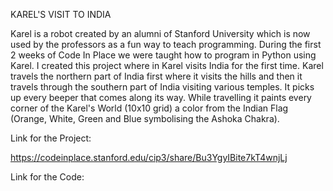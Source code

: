 KAREL'S VISIT TO INDIA

Karel is a robot created by an alumni of Stanford University which is now used by the professors as a fun way to teach programming. During the first 2 weeks of Code In Place we were taught how to program in Python using Karel. I created this project where in Karel visits India for the first time. Karel travels the northern part of India first where it visits the hills and then it travels through the southern part of India visiting various temples. It picks up every beeper that comes along its way. While travelling it paints every corner of the Karel's World (10x10 grid) a color from the Indian Flag (Orange, White, Green and Blue symbolising the Ashoka Chakra).

Link for the Project:

https://codeinplace.stanford.edu/cip3/share/Bu3YgyIBite7kT4wnjLj

Link for the Code:


